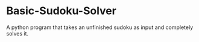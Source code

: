 # Basic-Sudoku-Solver
A python program that takes an unfinished sudoku as input and completely solves it.
